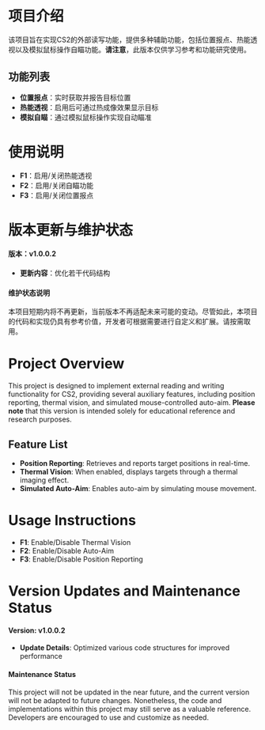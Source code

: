 # 项目介绍
该项目旨在实现CS2的外部读写功能，提供多种辅助功能，包括位置报点、热能透视以及模拟鼠标操作自瞄功能。**请注意**，此版本仅供学习参考和功能研究使用。

## 功能列表
- **位置报点**：实时获取并报告目标位置
- **热能透视**：启用后可通过热成像效果显示目标
- **模拟自瞄**：通过模拟鼠标操作实现自动瞄准

# 使用说明

- **F1**：启用/关闭热能透视
- **F2**：启用/关闭自瞄功能
- **F3**：启用/关闭位置报点

# 版本更新与维护状态

#### 版本：v1.0.0.2 
- **更新内容**：优化若干代码结构

#### 维护状态说明
本项目短期内将不再更新，当前版本不再适配未来可能的变动。尽管如此，本项目的代码和实现仍具有参考价值，开发者可根据需要进行自定义和扩展。请按需取用。

 # Project Overview
This project is designed to implement external reading and writing functionality for CS2, providing several auxiliary features, including position reporting, thermal vision, and simulated mouse-controlled auto-aim. **Please note** that this version is intended solely for educational reference and research purposes.

## Feature List
- **Position Reporting**: Retrieves and reports target positions in real-time.
- **Thermal Vision**: When enabled, displays targets through a thermal imaging effect.
- **Simulated Auto-Aim**: Enables auto-aim by simulating mouse movement.

# Usage Instructions

- **F1**: Enable/Disable Thermal Vision
- **F2**: Enable/Disable Auto-Aim
- **F3**: Enable/Disable Position Reporting

# Version Updates and Maintenance Status

#### Version: v1.0.0.2 
- **Update Details**: Optimized various code structures for improved performance

#### Maintenance Status
This project will not be updated in the near future, and the current version will not be adapted to future changes. Nonetheless, the code and implementations within this project may still serve as a valuable reference. Developers are encouraged to use and customize as needed.
